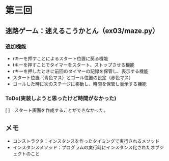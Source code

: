 # 第三回
## 迷路ゲーム：迷えるこうかとん（ex03/maze.py）
### 追加機能
- rキーを押すことによるスタート位置に戻る機能
- tキーを押すことでタイマーをスタート、ストップさせる機能
- rキーを押したときに前回のタイマーの記録を保管し、表示する機能
- スタート位置（青色マス）とゴール位置の設定（赤色マス）
- ゴールした時に次のステージに移動し、時間を保管し表示する機能

### ToDo(実装しようと思ったけど時間がなかった)
[ ]　スタート画面を作成することができなかった。

## メモ
- コンストラクタ：インスタンスを作ったタイミングで実行されるメソッド
- インスタンスメソッド：プログラムの実行時にインスタンス化されたオブジェクトのこと